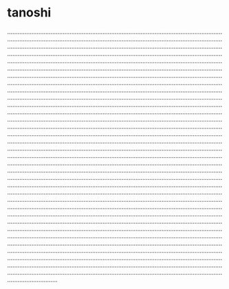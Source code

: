 # tanoshi
.....................................................................................................................................................................................................................................................................................................................................................................................................................................................................................................................................................................................................................................................................................................................................................................................................................................................................................................................................................................................................................................................................................................................................................................................................................................................................................................................................................................................................................................................................................................................................................................................................................................................................................................................................................................................................................................................................................................................................................................................................................................................................................................................................................................................................................................................................................................................................................................................................................................................................................................................................................................................................................................................................................................................................................................................................................................................................................................................................................................................................................................................................................................................................................................................................................................................................................................................................................................................................................................................................................................................................................................................................................................................................................................................................................................................................................................................................................................................................................................................................................................................................................................................................................................................................................................................................................................................................................................................................................